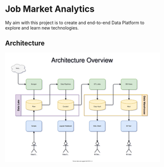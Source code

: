 # Job Market Analytics

My aim with this project is to create and end-to-end Data Platform to explore and learn new technologies.

## Architecture

![Architecture Overview](doc/architecture-overview.drawio.svg)